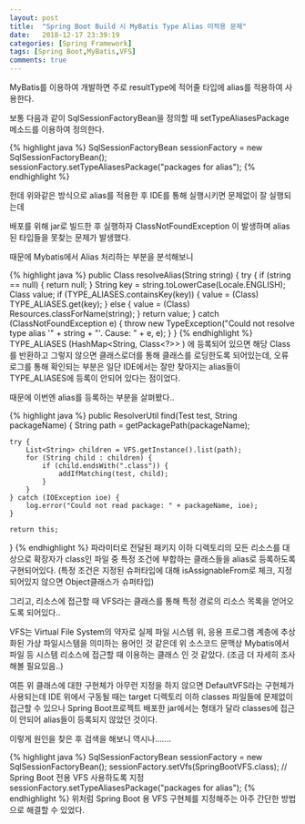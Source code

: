 ```yaml
---
layout: post
title:  "Spring Boot Build 시 MyBatis Type Alias 미적용 문제"
date:   2018-12-17 23:39:19
categories: [Spring Framework]
tags: [Spring Boot,MyBatis,VFS]
comments: true
---
```

MyBatis를 이용하여 개발하면 주로 resultType에 적어줄 타입에 alias를 적용하여 사용한다.

보통 다음과 같이 SqlSessionFactoryBean을 정의할 때 setTypeAliasesPackage 메소드를 이용하여 정의한다.

{% highlight java %}
SqlSessionFactoryBean sessionFactory = new SqlSessionFactoryBean();
sessionFactory.setTypeAliasesPackage("packages for alias");
{% endhighlight %}

헌데 위와같은 방식으로 alias를 적용한 후 IDE를 통해 실행시키면 문제없이 잘 실행되는데

배포를 위해 jar로 빌드한 후 실행하자  ClassNotFoundException 이 발생하며 alias된 타입들을 못찾는 문제가 발생했다.

​때문에 Mybatis에서 Alias 처리하는 부분을 분석해보니

{% highlight java %}
public <T> Class<T> resolveAlias(String string) {
    try {
        if (string == null) {
            return null;
        }
        String key = string.toLowerCase(Locale.ENGLISH);
        Class<T> value;
        if (TYPE_ALIASES.containsKey(key)) {
            value = (Class<T>) TYPE_ALIASES.get(key);
        } else {
            value = (Class<T>) Resources.classForName(string);
        }
        return value;
    } catch (ClassNotFoundException e) {
        throw new TypeException("Could not resolve type alias '" + string + "'.  Cause: " + e, e);
    }
}
{% endhighlight %}
TYPE_ALIASES (HashMap<String, Class<?>> ) 에 등록되어 있으면 해당 Class를 반환하고 그렇지 않으면 클래스로더를 통해 클래스를 로딩한도록 되어있는데, 오류 로그를 통해 확인되는 부분은 일단 IDE에서는 잘만 찾아지는 alias들이 TYPE_ALIASES에 등록이 안되어 있다는 점이었다.

때문에 이번엔 alias를 등록하는 부분을 살펴봤다..

{% highlight java %}
public ResolverUtil<T> find(Test test, String packageName) {
    String path = getPackagePath(packageName);

    try {
        List<String> children = VFS.getInstance().list(path);
        for (String child : children) {
            if (child.endsWith(".class")) {
                addIfMatching(test, child);
            }
        }
    } catch (IOException ioe) {
        log.error("Could not read package: " + packageName, ioe);
    }

    return this;
}
{% endhighlight %}
파라미터로 전달된 패키지 이하 디렉토리의 모든 리소스를 대상으로 확장자가 class인 파일 중 특정 조건에 부합하는 클래스들을 alias로 등록하도록 구현되어있다. (특정 조건은 지정된 슈퍼타입에 대해 isAssignableFrom로 체크, 지정되어있지 않으면 Object클래스가 슈퍼타입)

그리고, 리소스에 접근할 때 VFS라는 클래스를 통해 특정 경로의 리소스 목록을 얻어오도록 되어있다..

​VFS는 Virtual File System의 약자로 실제 파일 시스템 위, 응용 프로그램 계층에 추상화된 가상 파일시스템을 의미하는 용어인 것 같은데 위 소스코드 문맥상 Mybatis에서 파일 등 시스템 리소스에 접근할 때 이용하는 클래스 인 것 같았다. (조금 더 자세히 조사해볼 필요있음..)

​여튼 위 클래스에 대한 구현체가 아무런 지정을 하지 않으면 DefaultVFS라는 구현체가 사용되는데 IDE 위에서 구동될 때는 target 디렉토리 이하 classes 파일들에 문제없이 접근할 수 있으나 Spring Boot프로젝트 배포한 jar에서는 형태가 달라 classes에 접근이 안되어 alias들이 등록되지 않았던 것이다.

이렇게 원인을 찾은 후 검색을 해보니 역시나.......

{% highlight java %}
SqlSessionFactoryBean sessionFactory = new SqlSessionFactoryBean();
sessionFactory.setVfs(SpringBootVFS.class);  // Spring Boot 전용 VFS 사용하도록 지정
sessionFactory.setTypeAliasesPackage("packages for alias");
{% endhighlight %}
위처럼 Spring Boot 용 VFS 구현체를 지정해주는 아주 간단한 방법으로 해결할 수 있었다.
